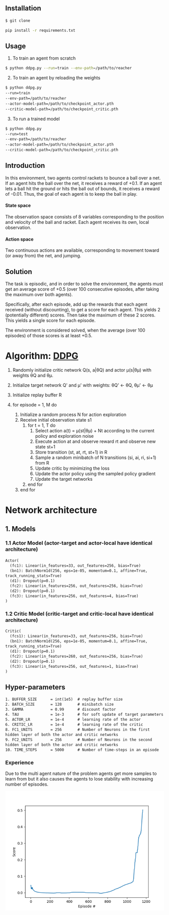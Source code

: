 ## Installation
```bash
$ git clone 
```

```bash
pip install -r requirements.txt
```

## Usage
1. To train an agent from scratch
```bash
$ python ddpg.py --run=train --env-path=/path/to/reacher 
```

2. To train an agent by reloading the weights
```bash
$ python ddpg.py 
--run=train 
--env-path=/path/to/reacher 
--actor-model-path=/path/to/checkpoint_actor.pth 
--critic-model-path=/path/to/checkpoint_critic.pth
```

3. To run a trained model
```bash
$ python ddpg.py 
--run=test 
--env-path=/path/to/reacher 
--actor-model-path=/path/to/checkpoint_actor.pth 
--critic-model-path=/path/to/checkpoint_critic.pth
```

## Introduction
In this environment, two agents control rackets to bounce a ball over a net. 
If an agent hits the ball over the net, it receives a reward of +0.1. 
If an agent lets a ball hit the ground or hits the ball out of bounds, it receives a reward of -0.01. 
Thus, the goal of each agent is to keep the ball in play.

#### State space
The observation space consists of 8 variables corresponding to the position and velocity of the ball and racket. 
Each agent receives its own, local observation. 


#### Action space
Two continuous actions are available, corresponding to movement toward (or away from) the net, and jumping.


## Solution
The task is episodic, and in order to solve the environment, 
the agents must get an average score of +0.5 
(over 100 consecutive episodes, after taking the maximum over both agents). 

Specifically, after each episode, add up the rewards that each agent received (without discounting), 
to get a score for each agent. This yields 2 (potentially different) scores. 
Then take the maximum of these 2 scores.
This yields a single score for each episode.

The environment is considered solved, when the average (over 100 episodes) of those scores is at least +0.5.


# Algorithm: [DDPG](https://arxiv.org/abs/1509.02971)
1. Randomly initialize critic network Q(s, a|θQ) and actor µ(s|θµ) 
with weights θQ and θµ.

2. Initialize target network Q' and µ' with weights: 
θQ' ← θQ, 
θµ' ← θµ

3. Initialize replay buffer R
4. for episode = 1, M do
    1. Initialize a random process N for action exploration
    2. Receive initial observation state s1
        1. for t = 1, T do
            1. Select action a(t) = µ(st|θµ) + Nt according to the current policy and 
                exploration noise
            2. Execute action at and observe reward rt and observe new state st+1
            3. Store transition (st, at, rt, st+1) in R
            4. Sample a random minibatch of N transitions (si, ai, ri, si+1) from R
            5. Update critic by minimizing the loss
            6. Update the actor policy using the sampled policy gradient
            7. Update the target networks
        2. end for
    3. end for


# Network architecture

## 1. Models

### 1.1 Actor Model (actor-target and actor-local have identical architecture)
```
Actor(
  (fc1): Linear(in_features=33, out_features=256, bias=True)
  (bn1): BatchNorm1d(256, eps=1e-05, momentum=0.1, affine=True, track_running_stats=True)
  (d1): Dropout(p=0.1)
  (fc2): Linear(in_features=256, out_features=256, bias=True)
  (d2): Dropout(p=0.1)
  (fc3): Linear(in_features=256, out_features=4, bias=True)
)
```

### 1.2 Critic Model (critic-target and critic-local have identical architecture)
```
Critic(
  (fcs1): Linear(in_features=33, out_features=256, bias=True)
  (bn1): BatchNorm1d(256, eps=1e-05, momentum=0.1, affine=True, track_running_stats=True)
  (d1): Dropout(p=0.1)
  (fc2): Linear(in_features=260, out_features=256, bias=True)
  (d2): Dropout(p=0.1)
  (fc3): Linear(in_features=256, out_features=1, bias=True)
)
```

## Hyper-parameters
```
1. BUFFER_SIZE      = int(1e5)  # replay buffer size
2. BATCH_SIZE       = 128       # minibatch size
3. GAMMA            = 0.99      # discount factor
4. TAU              = 1e-3      # for soft update of target parameters
5. ACTOR_LR         = 1e-4      # learning rate of the actor
6. CRITIC_LR        = 1e-4      # learning rate of the critic
8. FC1_UNITS        = 256       # Number of Neurons in the first hidden layer of both the actor and critic networks
9. FC2_UNITS        = 256       # Number of Neurons in the second hidden layer of both the actor and critic networks 
10. TIME_STEPS      = 5000      # Number of time-steps in an episode
```

### Experience
Due to the multi agent nature of the problem agents get more samples to learn from
but it also causes the agents to lose stability with increasing number of episodes.

![scores](https://github.com/AmreshVenugopal/drlnd_competition_and_collaboration/blob/master/scores_tennis_action_seeded.png)
